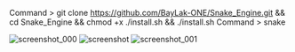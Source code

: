 Command > git clone https://github.com/BayLak-ONE/Snake_Engine.git && cd Snake_Engine && chmod +x ./install.sh && ./install.sh
Command > snake

![screenshot_000](https://github.com/user-attachments/assets/716cf6cf-7d26-46c6-9eea-82c1924d94ea)
![screenshot](https://github.com/user-attachments/assets/89722326-6592-4210-aa01-75956c261afb)
![screenshot_001](https://github.com/user-attachments/assets/bc39cbf3-e4dc-43e8-8a87-451bd4423bbf)
